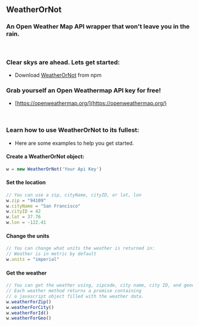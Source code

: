 ## WeatherOrNot
### An Open Weather Map API wrapper that won't leave you in the rain.
<br>

### Clear skys are ahead. Lets get started: 
* Download [WeatherOrNot](https://www.npmjs.org) from npm

### Grab yourself an Open Weathermap API key for free!
* [https://openweathermap.org/](https://openweathermap.org/)

<br>

### Learn how to use WeatherOrNot to its fullest:
* Here are some examples to help you get started.

#### Create a WeatherOrNot object:
``` javascript
w = new WeatherOrNot('Your Api Key')
```

#### Set the location
``` javascript
// You can use a zip, cityName, cityID, or lat, lon
w.zip = "94109"
w.cityName = "San Francisco"
w.cityID = 42
w.lat = 37.76
w.lon = -122.41
```

#### Change the units
``` javascript
// You can change what units the weather is returned in:
// Weather is in metric by default
w.units = "imperial"
```

#### Get the weather
``` javascript
// You can get the weather using, zipcode, city name, city ID, and geocoordinates
// Each weather method returns a promise containing
// a javascript object filled with the weather data.
w.weatherForZip()
w.weatherForCity()
w.weatherForId()
w.weatherForGeo()
```